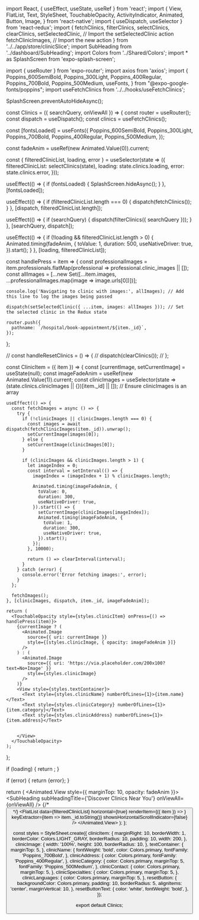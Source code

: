 import React, { useEffect, useState, useRef } from 'react';
import {
  View,
  FlatList,
  Text,
  StyleSheet,
  TouchableOpacity,
  ActivityIndicator,
  Animated,
  Button,
  Image,
} from 'react-native';
import { useDispatch, useSelector } from 'react-redux';
import {
  fetchClinics,
  filterClinics,
  selectClinics,
  clearClinics,
  setSelectedClinic, // Import the setSelectedClinic action
  fetchClinicImages, // Import the new action
} from '../../app/store/clinicSlice';
import SubHeading from '../dashboard/SubHeading';
import Colors from '../Shared/Colors';
import * as SplashScreen from 'expo-splash-screen';

import { useRouter } from 'expo-router';
import axios from 'axios';
import {
  Poppins_600SemiBold,
  Poppins_300Light,
  Poppins_400Regular,
  Poppins_700Bold,
  Poppins_500Medium,
  useFonts,
} from "@expo-google-fonts/poppins";
import useFetchClinics from '../../hooks/useFetchClinics';

SplashScreen.preventAutoHideAsync();

const Clinics = ({ searchQuery, onViewAll }) => {
  const router = useRouter();
  const dispatch = useDispatch();
  const clinics = useFetchClinics();

  const [fontsLoaded] = useFonts({
    Poppins_600SemiBold,
    Poppins_300Light,
    Poppins_700Bold,
    Poppins_400Regular,
    Poppins_500Medium,
  });

  const fadeAnim = useRef(new Animated.Value(0)).current;

  const { filteredClinicList, loading, error } = useSelector(state => ({
    filteredClinicList: selectClinics(state),
    loading: state.clinics.loading,
    error: state.clinics.error,
  }));

  useEffect(() => {
    if (fontsLoaded) {
      SplashScreen.hideAsync();
    }
  }, [fontsLoaded]);

  useEffect(() => {
    if (filteredClinicList.length === 0) {
      dispatch(fetchClinics());
    }
  }, [dispatch, filteredClinicList.length]);

  useEffect(() => {
    if (searchQuery) {
      dispatch(filterClinics({ searchQuery }));
    }
  }, [searchQuery, dispatch]);

  useEffect(() => {
    if (!loading && filteredClinicList.length > 0) {
      Animated.timing(fadeAnim, {
        toValue: 1,
        duration: 500,
        useNativeDriver: true,
      }).start();
    }
  }, [loading, filteredClinicList]);

  const handlePress = item => {
    const professionalImages = item.professionals.flatMap(professional => professional.clinic_images || []);
    const allImages = [...new Set([...item.images, ...professionalImages.map(image => image.urls[0])])];
    
    console.log('Navigating to clinic with images:', allImages); // Add this line to log the images being passed

    dispatch(setSelectedClinic({ ...item, images: allImages })); // Set the selected clinic in the Redux state

    router.push({
      pathname: `/hospital/book-appointment/${item._id}`,
    });
  };

  // const handleResetClinics = () => {
  //   dispatch(clearClinics());
  // };

  const ClinicItem = ({ item }) => {
    const [currentImage, setCurrentImage] = useState(null);
    const imageFadeAnim = useRef(new Animated.Value(1)).current;
    const clinicImages = useSelector(state => (state.clinics.clinicImages || {})[item._id] || []); // Ensure clinicImages is an array

    useEffect(() => {
      const fetchImages = async () => {
        try {
          if (!clinicImages || clinicImages.length === 0) {
            const images = await dispatch(fetchClinicImages(item._id)).unwrap();
            setCurrentImage(images[0]);
          } else {
            setCurrentImage(clinicImages[0]);
          }

          if (clinicImages && clinicImages.length > 1) {
            let imageIndex = 0;
            const interval = setInterval(() => {
              imageIndex = (imageIndex + 1) % clinicImages.length;

              Animated.timing(imageFadeAnim, {
                toValue: 0,
                duration: 300,
                useNativeDriver: true,
              }).start(() => {
                setCurrentImage(clinicImages[imageIndex]);
                Animated.timing(imageFadeAnim, {
                  toValue: 1,
                  duration: 300,
                  useNativeDriver: true,
                }).start();
              });
            }, 10000);

            return () => clearInterval(interval);
          }
        } catch (error) {
          console.error('Error fetching images:', error);
        }
      };

      fetchImages();
    }, [clinicImages, dispatch, item._id, imageFadeAnim]);

    return (
      <TouchableOpacity style={styles.clinicItem} onPress={() => handlePress(item)}>
        {currentImage ? (
          <Animated.Image
            source={{ uri: currentImage }}
            style={[styles.clinicImage, { opacity: imageFadeAnim }]}
          />
        ) : (
          <Animated.Image
            source={{ uri: 'https://via.placeholder.com/200x100?text=No+Image' }}
            style={styles.clinicImage}
          />
        )}
        <View style={styles.textContainer}>
          <Text style={styles.clinicName} numberOfLines={1}>{item.name}</Text>
          <Text style={styles.clinicCategory} numberOfLines={1}>{item.category}</Text>
          <Text style={styles.clinicAddress} numberOfLines={1}>{item.address}</Text>
          
          
        </View>
      </TouchableOpacity>
    );
  };

  if (loading) {
    return <ActivityIndicator size="large" color={Colors.GRAY} />;
  }

  if (error) {
    return <Text>{error}</Text>;
  }

  return (
    <Animated.View style={{ marginTop: 10, opacity: fadeAnim }}>
      <SubHeading subHeadingTitle={'Discover Clinics Near You'} onViewAll={onViewAll} />
      {/* <Button title="Reset Clinics" onPress={handleResetClinics} /> */}
      <FlatList
        data={filteredClinicList}
        horizontal={true}
        renderItem={({ item }) => <ClinicItem item={item} />}
        keyExtractor={item => item._id.toString()}
        showsHorizontalScrollIndicator={false}
      />
    </Animated.View>
  );
};

const styles = StyleSheet.create({
  clinicItem: {
    marginRight: 10,
    borderWidth: 1,
    borderColor: Colors.LIGHT_GRAY,
    borderRadius: 10,
    padding: 10,
    width: 200,
  },
  clinicImage: {
    width: '100%',
    height: 100,
    borderRadius: 10,
  },
  textContainer: {
    marginTop: 5,
  },
  clinicName: {
    fontWeight: 'bold',
    color: Colors.primary,
    fontFamily: 'Poppins_700Bold',
  },
  clinicAddress: {
    color: Colors.primary,
    fontFamily: 'Poppins_400Regular',
  },
  clinicCategory: {
    color: Colors.primary,
    marginTop: 5,
    fontFamily: 'Poppins_500Medium',
  },
  clinicContact: {
    color: Colors.primary,
    marginTop: 5,
  },
  clinicSpecialties: {
    color: Colors.primary,
    marginTop: 5,
  },
  clinicLanguages: {
    color: Colors.primary,
    marginTop: 5,
  },
  resetButton: {
    backgroundColor: Colors.primary,
    padding: 10,
    borderRadius: 5,
    alignItems: 'center',
    marginVertical: 10,
  },
  resetButtonText: {
    color: 'white',
    fontWeight: 'bold',
  },
});

export default Clinics;
